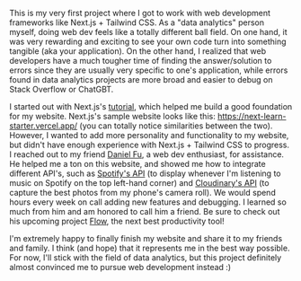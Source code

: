 This is my very first project where I got to work with web development frameworks like Next.js + Tailwind CSS. As a "data analytics" person myself, doing web dev feels like a totally different ball field. On one hand, it was very rewarding and exciting to see your own code turn into something tangible (aka your application). On the other hand, I realized that web developers have a much tougher time of finding the answer/solution to errors since they are usually very specific to one's application, while errors found in data analytics projects are more broad and easier to debug on Stack Overflow or ChatGBT.

I started out with Next.js's [tutorial](https://nextjs.org/learn/basics/create-nextjs-app), which helped me build a good foundation for my website. Next.js's sample website looks like this: https://next-learn-starter.vercel.app/ (you can totally notice similarities between the two). However, I wanted to add more personality and functionality to my website, but didn't have enough experience with Next.js + Tailwind CSS to progress. I reached out to my friend [Daniel Fu](https://github.com/itsnotaka), a web dev enthusiast, for assistance. He helped me a ton on this website, and showed me how to integrate different API's, such as [Spotify's API](https://developer.spotify.com/documentation/web-api) (to display whenever I'm listening to music on Spotify on the top left-hand corner) and [Cloudinary's API](https://cloudinary.com/documentation/image_upload_api_reference) (to capture the best photos from my phone's camera roll). We would spend hours every week on call adding new features and debugging. I learned so much from him and am honored to call him a friend. Be sure to check out his upcoming project [Flow](https://www.flowapp.so/), the next best productivity tool!

I'm extremely happy to finally finish my website and share it to my friends and family. I think (and hope) that it represents me in the best way possible. For now, I'll stick with the field of data analytics, but this project definitely almost convinced me to pursue web development instead :)
